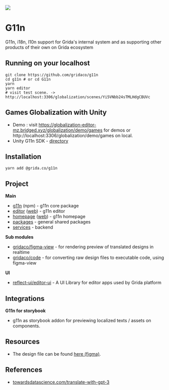 ![](./branding/g11n-cover-shaed.png)

# G11n

G11n, i18n, l10n support for Grida's internal system and as supporting other products of their own on Grida ecosystem

## Running on your localhost

```
git clone https://github.com/gridaco/g11n
cd g11n # or cd G11n
yarn
yarn editor
# visit test scene. -> http://localhost:3306/globalization/scenes/Yi5VNbb24sTMLHdgCBUVc
```

## Games Globalization with Unity

- Demo : visit https://globalization-editor-mz.bridged.xyz/globalization/demo/games for demos or http://localhost:3306/globalization/demo/games on local.
- Unity G11n SDK - [directory](./sdks/unity)

## Installation

```
yarn add @grida.co/g11n
```

## Project

**Main**

- [g11n](./g11n) (npm) - g11n core package
- [editor](./editor) ([web](https://globalization-editor-mz.bridged.xyz/)) - g11n editor
- [homepage](./homepage) ([web](https://globalization-homepage-mz.bridged.xyz/)) - g11n homepage
- [packages](./packages) - general shared packages
- [services](./services) - backend

**Sub modules**

- [gridaco/figma-view](https://github.com/gridaco/figma-view) - for rendering preview of translated designs in realtime
- [gridaco/code](https://github.com/gridaco/code) - for converting raw design files to executable code, using figma-view

**UI**

- [reflect-ui/editor-ui](https://github.com/reflect-ui/editor-ui) - A UI Library for editor apps used by Grida platform

## Integrations

**G11n for storybook**

- g11n as storybook addon for previewing localized texts / assets on components.

## Resources

- The design file can be found [here (figma)](https://www.figma.com/file/U30hcjkp49sopE3bS1WuG6/g11n?node-id=0%3A1&t=uikVe7Y1Bvs3EpqS-1).

## References

- [towardsdatascience.com/translate-with-gpt-3](https://towardsdatascience.com/translate-with-gpt-3-9903c4a6f385)
